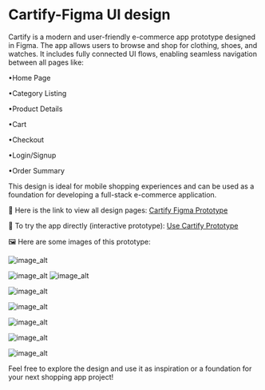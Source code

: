 # Cartify-Figma UI design

Cartify is a modern and user-friendly e-commerce app prototype designed in Figma. The app allows users to browse and shop for clothing, shoes, and watches. It includes fully connected UI flows, enabling seamless navigation between all pages like:

•Home Page

•Category Listing

•Product Details

•Cart

•Checkout

•Login/Signup

•Order Summary

This design is ideal for mobile shopping experiences and can be used as a foundation for developing a full-stack e-commerce application.

🔗 Here is the link to view all design pages:
[Cartify Figma Prototype](https://www.figma.com/design/WHwKJnp0xlcKzKpgaEkO8e/Cartify?node-id=0-1&p=f&t=nLDoBEtHLTLqT9wP-0)


🚀 To try the app directly (interactive prototype):
[Use Cartify Prototype](https://www.figma.com/proto/WHwKJnp0xlcKzKpgaEkO8e/Cartify?node-id=3-12840&t=9FPUAeNCRqcXR1rE-1&scaling=min-zoom&content-scaling=fixed&page-id=0%3A1)


🖼️ Here are some images of this prototype:

![image_alt](https://github.com/Kritarth22/Cartify---Figma-UI-design/blob/1cad201c7926efb4539a2e4a0e670934f069ad9b/images/login1.png)

![image_alt](https://github.com/Kritarth22/Cartify---Figma-UI-design/blob/a8127b71d9ffb4a04b1186b8bdd2c4f846c5f7ac/images/Home_Page.png)
![image_alt](https://github.com/Kritarth22/Cartify---Figma-UI-design/blob/a83a4c2b83c8c021b391cace5d3f39d0ba66506e/images/Home_page2.png)

![image_alt](https://github.com/Kritarth22/Cartify---Figma-UI-design/blob/a8127b71d9ffb4a04b1186b8bdd2c4f846c5f7ac/images/Product%20Detail.png)

![image_alt](https://github.com/Kritarth22/Cartify---Figma-UI-design/blob/a8127b71d9ffb4a04b1186b8bdd2c4f846c5f7ac/images/category.png)

![image_alt](https://github.com/Kritarth22/Cartify---Figma-UI-design/blob/a8127b71d9ffb4a04b1186b8bdd2c4f846c5f7ac/images/My%20activity.png)

![image_alt](https://github.com/Kritarth22/Cartify---Figma-UI-design/blob/a8127b71d9ffb4a04b1186b8bdd2c4f846c5f7ac/images/Payment.png)

![image_alt](https://github.com/Kritarth22/Cartify---Figma-UI-design/blob/a8127b71d9ffb4a04b1186b8bdd2c4f846c5f7ac/images/Payment%20Done.png)

Feel free to explore the design and use it as inspiration or a foundation for your next shopping app project!
